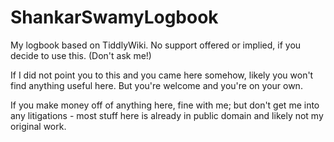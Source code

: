 # ShankarSwamyLogbook
My logbook based on TiddlyWiki.  No support offered or implied, if you decide to use this.  (Don't ask me!)

If I did not point you to this and you came here somehow, likely you won't find anything useful here.
But you're welcome and you're on your own.

If you make money off of anything here, fine with me; but don't get me into any litigations - most stuff here
is already in public domain and likely not my original work.
